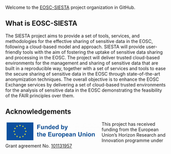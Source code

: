 Welcome to the [EOSC-SIESTA](https://eosc-siesta.eu) project organization in GitHub.

## What is EOSC-SIESTA

The SIESTA project aims to provide a set of tools, services, and methodologies
for the effective sharing of sensitive data in the EOSC, following a
cloud-based model and approach. SIESTA will provide user-friendly tools with
the aim of fostering the uptake of sensitive data sharing and processing in the
EOSC. The project will deliver trusted cloud-based environments for the
management and sharing of sensitive data that are built in a reproducible way,
together with a set of services and tools to ease the secure sharing of
sensitive data in the EOSC through state-of-the-art anonymization techniques.
The overall objective is to enhance the EOSC Exchange services by delivering a
set of cloud-based trusted environments for the analysis of sensitive data in
the EOSC demonstrating the feasibility of the FAIR principles over them.

## Acknowledgements

<img width=300 align="left" src="https://raw.githubusercontent.com/SIESTA-eu/.github/main/profile/EN-Funded.jpg" alt="Funded by the European Union" />

This project has received funding from the European Union’s Horizon Research and Innovation programme under Grant agreement No. [101131957](https://cordis.europa.eu/project/id/101131957)
